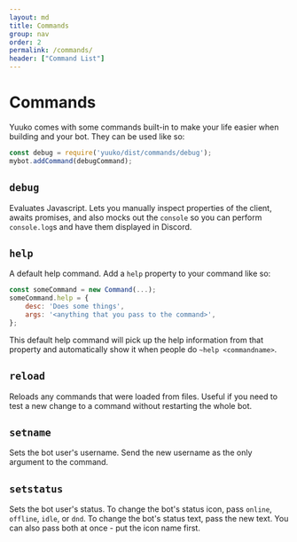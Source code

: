 ```yaml
---
layout: md
title: Commands
group: nav
order: 2
permalink: /commands/
header: ["Command List"]
---
```


# Commands

Yuuko comes with some commands built-in to make your life easier when building and your bot. They can be used like so:

```js
const debug = require('yuuko/dist/commands/debug');
mybot.addCommand(debugCommand);
```

## `debug`

Evaluates Javascript. Lets you manually inspect properties of the client, awaits promises, and also mocks out the `console` so you can perform `console.log`s and have them displayed in Discord.

## `help`

A default help command. Add a `help` property to your command like so:

```js
const someCommand = new Command(...);
someCommand.help = {
	desc: 'Does some things',
	args: '<anything that you pass to the command>',
};
```
This default help command will pick up the help information from that property and automatically show it when people do `~help <commandname>`.

## `reload`

Reloads any commands that were loaded from files. Useful if you need to test a new change to a command without restarting the whole bot.

## `setname`

Sets the bot user's username. Send the new username as the only argument to the command.

## `setstatus`

Sets the bot user's status. To change the bot's status icon, pass `online`, `offline`, `idle`, or `dnd`. To change the bot's status text, pass the new text. You can also pass both at once - put the icon name first.
